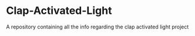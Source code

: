 # Clap-Activated-Light
A repository containing all the info regarding the clap activated light project

